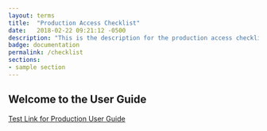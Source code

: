 ```yaml
---
layout: terms
title:  "Production Access Checklist"
date:   2018-02-22 09:21:12 -0500
description: "This is the description for the production access checklist"
badge: documentation
permalink: /checklist
sections:
- sample section
---
```


## Welcome to the User Guide

[Test Link for Production User Guide](/guide)